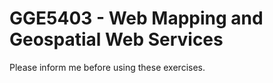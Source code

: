 # GGE5403 - Web Mapping and Geospatial Web Services

Please inform me before using these exercises.
